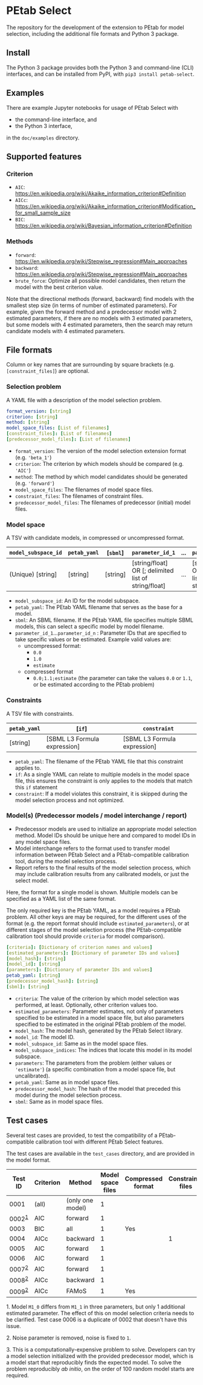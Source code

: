 # PEtab Select
The repository for the development of the extension to PEtab for model selection, including the additional file formats and Python 3 package.

## Install
The Python 3 package provides both the Python 3 and command-line (CLI) interfaces, and can be installed from PyPI, with `pip3 install petab-select`.

## Examples
There are example Jupyter notebooks for usage of PEtab Select with
- the command-line interface, and
- the Python 3 interface,

in the `doc/examples` directory.

## Supported features
### Criterion
- `AIC`: https://en.wikipedia.org/wiki/Akaike_information_criterion#Definition
- `AICc`: https://en.wikipedia.org/wiki/Akaike_information_criterion#Modification_for_small_sample_size
- `BIC`: https://en.wikipedia.org/wiki/Bayesian_information_criterion#Definition

### Methods
- `forward`: https://en.wikipedia.org/wiki/Stepwise_regression#Main_approaches
- `backward`: https://en.wikipedia.org/wiki/Stepwise_regression#Main_approaches
- `brute_force`: Optimize all possible model candidates, then return the model with the best criterion value.

Note that the directional methods (forward, backward) find models with the smallest step size (in terms of number of estimated parameters). For example, given the forward method and a predecessor model with 2 estimated parameters, if there are no models with 3 estimated parameters, but some models with 4 estimated parameters, then the search may return candidate models with 4 estimated parameters.

## File formats
Column or key names that are surrounding by square brackets (e.g. `[constraint_files]`) are optional.
### Selection problem
A YAML file with a description of the model selection problem.
```yaml
format_version: [string]
criterion: [string]
method: [string]
model_space_files: [List of filenames]
[constraint_files]: [List of filenames]
[predecessor_model_files]: [List of filenames]
```

- `format_version`: The version of the model selection extension format (e.g. `'beta_1'`)
- `criterion`: The criterion by which models should be compared (e.g. `'AIC'`)
- `method`: The method by which model candidates should be generated (e.g. `'forward'`)
- `model_space_files`: The filenames of model space files.
- `constraint_files`: The filenames of constraint files.
- `predecessor_model_files`: The filenames of predecessor (initial) model files.

### Model space
A TSV with candidate models, in compressed or uncompressed format.

| `model_subspace_id`  | `petab_yaml`     | [`sbml`]   | `parameter_id_1`                                       | ... | `parameter_id_n`                                       |
|----------------------|------------------|------------|--------------------------------------------------------|-----|--------------------------------------------------------|
| (Unique) [string]    | [string]         | [string]   | [string/float] OR [; delimited list of string/float]   | ... | [string/float] OR [; delimited list of string/float]   |

- `model_subspace_id`: An ID for the model subspace.
- `petab_yaml`: The PEtab YAML filename that serves as the base for a model.
- `sbml`: An SBML filename. If the PEtab YAML file specifies multiple SBML models, this can select a specific model by model filename.
- `parameter_id_1`...`parameter_id_n` : Parameter IDs that are specified to take specific values or be estimated. Example valid values are:
  - uncompressed format:
    - `0.0`
    - `1.0`
    - `estimate`
  - compressed format
    - `0.0;1.1;estimate` (the parameter can take the values `0.0` or `1.1`, or be estimated according to the PEtab problem)

### Constraints
A TSV file with constraints.

| `petab_yaml`     | [`if`]                                    | `constraint`                   |
|------------------|-------------------------------------------|--------------------------------|
| [string]         | [SBML L3 Formula expression]              | [SBML L3 Formula expression]   |

- `petab_yaml`: The filename of the PEtab YAML file that this constraint applies to.
- `if`: As a single YAML can relate to multiple models in the model space file, this ensures the constraint is only applies to the models that match this `if` statement
- `constraint`: If a model violates this constraint, it is skipped during the model selection process and not optimized.

### Model(s) (Predecessor models / model interchange / report)
- Predecessor models are used to initialize an appropriate model selection method. Model IDs should be unique here and compared to model IDs in any model space files.
- Model interchange refers to the format used to transfer model information between PEtab Select and a PEtab-compatible calibration tool, during the model selection process.
- Report refers to the final results of the model selection process, which may include calibration results from any calibrated models, or just the select model.

Here, the format for a single model is shown. Multiple models can be specified as a YAML list of the same format.

The only required key is the PEtab YAML, as a model requires a PEtab problem. All other keys are may be required, for the different uses of the format (e.g. the report format should include `estimated_parameters`), or at different stages of the model selection process (the PEtab-compatible calibration tool should provide `criteria` for model comparison).

```yaml
[criteria]: [Dictionary of criterion names and values]
[estimated_parameters]: [Dictionary of parameter IDs and values]
[model_hash]: [string]
[model_id]: [string]
[parameters]: [Dictionary of parameter IDs and values]
petab_yaml: [string]
[predecessor_model_hash]: [string]
[sbml]: [string]
```

- `criteria`: The value of the criterion by which model selection was performed, at least. Optionally, other criterion values too.
- `estimated_parameters`: Parameter estimates, not only of parameters specified to be estimated in a model space file, but also parameters specified to be estimated in the original PEtab problem of the model.
- `model_hash`: The model hash, generated by the PEtab Select library.
- `model_id`: The model ID.
- `model_subspace_id`: Same as in the model space files.
- `model_subspace_indices`: The indices that locate this model in its model subspace.
- `parameters`: The parameters from the problem (either values or `'estimate'`) (a specific combination from a model space file, but uncalibrated).
- `petab_yaml`: Same as in model space files.
- `predecessor_model_hash`: The hash of the model that preceded this model during the model selection process.
- `sbml`: Same as in model space files.

## Test cases
Several test cases are provided, to test the compatibility of a PEtab-compatible calibration tool with different PEtab Select features.

The test cases are available in the `test_cases` directory, and are provided in the model format.

| Test ID | Criterion | Method             | Model space files | Compressed format | Constraints files | Predecessor (initial) models files |
|---------|-----------| -------------------|-------------------|-------------------|-------------------|----------------------|
| 0001    | (all)     | (only one model)   | 1                 |                   |                   |                      |
| 0002<sup>[1](#test_case_0002)</sup>    | AIC       | forward            | 1                 |                   |                   |                      |
| 0003    | BIC       | all                | 1                 | Yes               |                   |                      |
| 0004    | AICc      | backward           | 1                 |                   | 1                 |                      |
| 0005    | AIC       | forward            | 1                 |                   |                   | 1                    |
| 0006    | AIC       | forward            | 1                 |                   |                   |                      |
| 0007<sup>[2](#test_case_0007_and_0008)</sup>    | AIC       | forward            | 1                 |                   |                   |                      |
| 0008<sup>[2](#test_case_0007_and_0008)</sup>    | AICc       | backward            | 1                 |                   |                   |                      |
| 0009<sup>[2](#test_case_0009)</sup>    | AICc       | FAMoS            | 1                 | Yes                  |                   | Yes                     |

<a name="test_case_0002">1</a>. Model `M1_0` differs from `M1_1` in three parameters, but only 1 additional estimated parameter. The effect of this on model selection criteria needs to be clarified. Test case 0006 is a duplicate of 0002 that doesn't have this issue.

<a name="test_case_0007_and_0008">2</a>. Noise parameter is removed, noise is fixed to `1`.

<a name="test_case_0009">3</a>. This is a computationally-expensive problem to solve. Developers can try a model selection initialized with the provided predecessor model, which is a model start that reproducibly finds the expected model. To solve the problem reproducibly <i>ab initio</i>, on the order of 100 random model starts are required.
